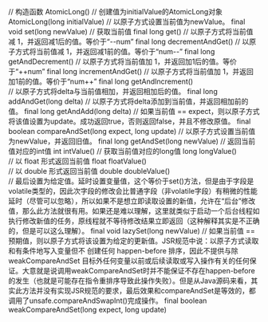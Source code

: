 // 构造函数
AtomicLong()
// 创建值为initialValue的AtomicLong对象
AtomicLong(long initialValue)
// 以原子方式设置当前值为newValue。
final void set(long newValue) 
// 获取当前值
final long get() 
// 以原子方式将当前值减 1，并返回减1后的值。等价于“--num”
final long decrementAndGet() 
// 以原子方式将当前值减 1，并返回减1前的值。等价于“num--”
final long getAndDecrement() 
// 以原子方式将当前值加 1，并返回加1后的值。等价于“++num”
final long incrementAndGet() 
// 以原子方式将当前值加 1，并返回加1前的值。等价于“num++”
final long getAndIncrement()    
// 以原子方式将delta与当前值相加，并返回相加后的值。
final long addAndGet(long delta) 
// 以原子方式将delta添加到当前值，并返回相加前的值。
final long getAndAdd(long delta) 
// 如果当前值 == expect，则以原子方式将该值设置为update。成功返回true，否则返回false，并且不修改原值。
final boolean compareAndSet(long expect, long update)
// 以原子方式设置当前值为newValue，并返回旧值。
final long getAndSet(long newValue)
// 返回当前值对应的int值
int intValue() 
// 获取当前值对应的long值
long longValue()    
// 以 float 形式返回当前值
float floatValue()    
// 以 double 形式返回当前值
double doubleValue()    
// 最后设置为给定值。延时设置变量值，这个等价于set()方法，但是由于字段是volatile类型的，因此次字段的修改会比普通字段（非volatile字段）有稍微的性能延时（尽管可以忽略），所以如果不是想立即读取设置的新值，允许在“后台”修改值，那么此方法就很有用。如果还是难以理解，这里就类似于启动一个后台线程如执行修改新值的任务，原线程就不等待修改结果立即返回（这种解释其实是不正确的，但是可以这么理解）。
final void lazySet(long newValue)
// 如果当前值 == 预期值，则以原子方式将该设置为给定的更新值。JSR规范中说：以原子方式读取和有条件地写入变量但不 创建任何 happen-before 排序，因此不提供与除 weakCompareAndSet 目标外任何变量以前或后续读取或写入操作有关的任何保证。大意就是说调用weakCompareAndSet时并不能保证不存在happen-before的发生（也就是可能存在指令重排序导致此操作失败）。但是从Java源码来看，其实此方法并没有实现JSR规范的要求，最后效果和compareAndSet是等效的，都调用了unsafe.compareAndSwapInt()完成操作。
final boolean weakCompareAndSet(long expect, long update)
